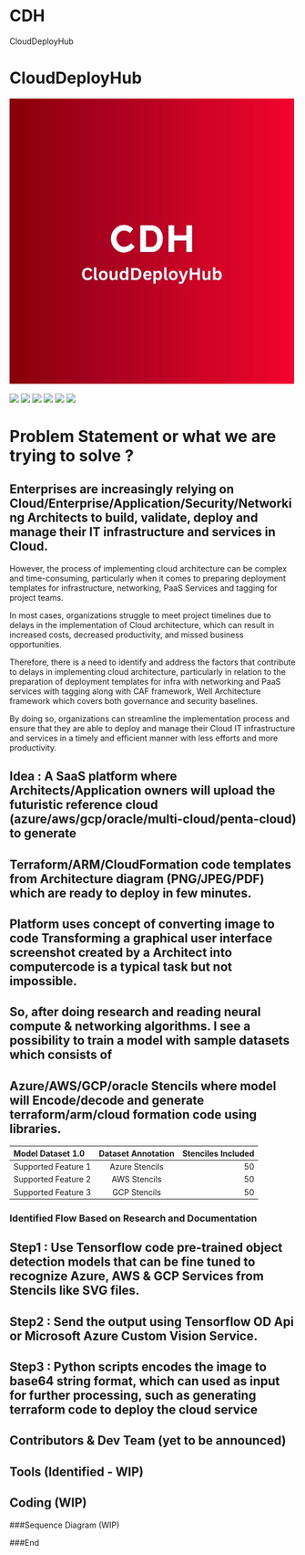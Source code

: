 # CDH
CloudDeployHub

# CloudDeployHub


![](https://github.com/Tayisaikishorenaidu/CDH/blob/main/cdh1.jpg)

![](https://img.shields.io/github/stars/pandao/editor.md.svg) ![](https://img.shields.io/github/forks/pandao/editor.md.svg) ![](https://img.shields.io/github/tag/pandao/editor.md.svg) ![](https://img.shields.io/github/release/pandao/editor.md.svg) ![](https://img.shields.io/github/issues/pandao/editor.md.svg) ![](https://img.shields.io/bower/v/editor.md.svg)

Problem Statement or what we are trying to solve ?
=============



## Enterprises are increasingly relying on Cloud/Enterprise/Application/Security/Networking Architects to build, validate, deploy and manage their IT infrastructure and services in Cloud.

However, the process of implementing cloud architecture can be complex and time-consuming, particularly when it comes to preparing deployment templates for infrastructure, networking, PaaS Services and tagging for project teams.

In most cases, organizations struggle to meet project timelines due to delays in the implementation of Cloud architecture, which can result in increased costs, decreased productivity, and missed business opportunities.

Therefore, there is a need to identify and address the factors that contribute to delays in implementing cloud architecture, particularly in relation to the preparation of deployment templates for infra with networking and PaaS services with tagging along with CAF framework, Well Architecture framework which covers both governance and security baselines.

By doing so, organizations can streamline the implementation process and ensure that they are able to deploy and manage their Cloud IT infrastructure and services in a timely and efficient manner with less efforts and more productivity.

## Idea : A SaaS platform where Architects/Application owners will upload the futuristic reference cloud (azure/aws/gcp/oracle/multi-cloud/penta-cloud) to generate
## Terraform/ARM/CloudFormation code templates from Architecture diagram (PNG/JPEG/PDF) which are ready to deploy in few minutes.

## Platform uses concept of converting image to code Transforming a graphical user interface screenshot created by a Architect into computercode is a typical task but not impossible. 

## So, after doing research and reading neural compute &amp; networking algorithms. I see a possibility to train a model with sample datasets which consists of 
## Azure/AWS/GCP/oracle Stencils where model will Encode/decode and generate terraform/arm/cloud formation code using libraries.

| Model Dataset 1.0            | Dataset Annotation  | Stenciles Included |
| :------------------          |:---------------:    | -----:|
| Supported Feature 1          | Azure Stencils      | 50 |
| Supported Feature 2          | AWS Stencils        | 50 |
| Supported Feature 3          | GCP Stencils        | 50 |

### Identified Flow Based on Research and Documentation

## Step1 : Use Tensorflow code pre-trained object detection models that can be fine tuned to recognize Azure, AWS & GCP Services from Stencils like SVG files.
## Step2 : Send the output using Tensorflow OD Api or Microsoft Azure Custom Vision Service.
## Step3 : Python scripts encodes the image to base64 string format, which can used as input for further processing, such as generating terraform code to deploy the cloud service

                    
## Contributors & Dev Team (yet to be announced)

## Tools (Identified - WIP) 

## Coding (WIP)

###Sequence Diagram (WIP)

###End
